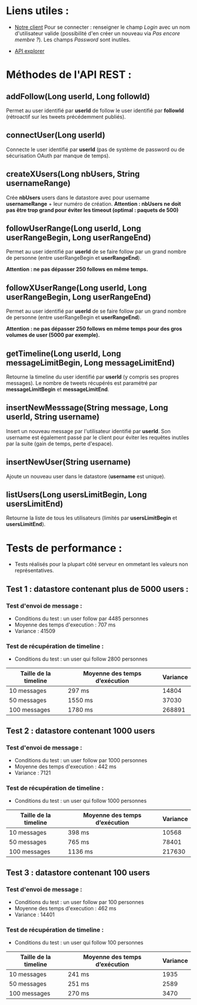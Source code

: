 
# Liens utiles :

* [Notre client](http://tinytwitter-189016.appspot.com/)
Pour se connecter : renseigner le champ *Login* avec un nom d'utilisateur valide (possibilité d'en créer un nouveau via *Pas encore membre ?*). Les champs *Password* sont inutiles.

* [API explorer](https://apis-explorer.appspot.com/apis-explorer/?base=https://tinytwitter-189016.appspot.com/_ah/api#p/)


# Méthodes de l'API REST :

## addFollow(Long userId, Long followId)
Permet au user identifié par **userId** de follow le user identifié par **followId** (rétroactif sur les tweets précédemment publiés).

## connectUser(Long userId)
Connecte le user identifié par **userId** (pas de système de password ou de sécurisation OAuth par manque de temps).

## createXUsers(Long nbUsers, String usernameRange)
Crée **nbUsers** users dans le datastore avec pour username **usernameRange** + leur numéro de création. 
**Attention : nbUsers ne doit pas être trop grand pour éviter les timeout (optimal : paquets de 500)**

## followUserRange(Long userId, Long userRangeBegin, Long userRangeEnd)
Permet au user identifié par **userId** de se faire follow par un grand nombre de personne (entre userRangeBegin et **userRangeEnd**).

**Attention : ne pas dépasser 250 follows en même temps.**

## followXUserRange(Long userId, Long userRangeBegin, Long userRangeEnd)
Permet au user identifié par **userId** de se faire follow par un grand nombre de personne (entre userRangeBegin et **userRangeEnd**).

**Attention : ne pas dépasser 250 follows en même temps pour des gros volumes de user (5000 par exemple).**

## getTimeline(Long userId, Long messageLimitBegin, Long messageLimitEnd)
Retourne la timeline du user identifié par **userId** (y compris ses propres messages). Le nombre de tweets récupérés est paramétré par **messageLimitBegin** et **messageLimitEnd**.

## insertNewMesssage(String message, Long userId, String username)
Insert un nouveau message par l'utilisateur identifié par **userId**. Son username est également passé par le client pour éviter les requêtes inutiles par la suite (gain de temps, perte d'espace).

## insertNewUser(String username)
Ajoute un nouveau user dans le datastore (**username** est unique).

## listUsers(Long usersLimitBegin, Long usersLimitEnd)
Retourne la liste de tous les utilisateurs (limités par **usersLimitBegin** et **usersLimitEnd**).
 

# Tests de performance :

* Tests réalisés pour la plupart côté serveur en ommetant les valeurs non représentatives.

## Test 1 : datastore contenant plus de 5000 users :

### Test d'envoi de message :

* Conditions du test : un user follow par 4485 personnes
* Moyenne des temps d'execution : 707 ms
* Variance : 41509

### Test de récupération de timeline :

* Conditions du test : un user qui follow 2800 personnes

| Taille de la timeline  | Moyenne des temps d’exécution | Variance |
| --- | --- | --- |
| 10 messages | 297 ms | 14804 |
| 50 messages | 1550 ms | 37030 |
| 100 messages | 1780 ms | 268891 |


## Test 2 : datastore contenant 1000 users 

### Test d'envoi de message :

* Conditions du test : un user follow par 1000 personnes
* Moyenne des temps d'execution : 442 ms
* Variance : 7121

### Test de récupération de timeline :

* Conditions du test : un user qui follow 1000 personnes


| Taille de la timeline  | Moyenne des temps d’exécution | Variance |
| --- | --- | --- |
| 10 messages | 398 ms | 10568 |
| 50 messages | 765 ms | 78401 |
| 100 messages | 1136 ms | 217630 |


## Test 3 : datastore contenant 100 users 

### Test d'envoi de message :

* Conditions du test : un user follow par 100 personnes
* Moyenne des temps d'execution : 462 ms
* Variance : 14401

### Test de récupération de timeline :

* Conditions du test : un user qui follow 100 personnes

| Taille de la timeline  | Moyenne des temps d’exécution | Variance |
| --- | --- | --- |
| 10 messages | 241 ms | 1935 |
| 50 messages | 251 ms | 2589 |
| 100 messages | 270 ms | 3470 |

